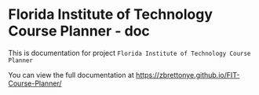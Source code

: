 # Florida Institute of Technology Course Planner - doc
This is documentation for project `Florida Institute of Technology Course Planner`

You can view the full documentation at https://zbrettonye.github.io/FIT-Course-Planner/
